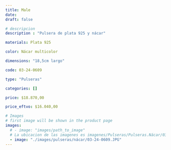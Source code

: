 ```yaml
---
title: Male
date: 
draft: false

# descripcion
description : "Pulsera de plata 925 y nácar"

materials: Plata 925

color: Nácar multicolor

dimensions: "18,5cm largo"

code: 03-24-0609

type: "Pulseras"

categories: []

price: $18.870,00

price_eftvo: $16.040,00

# Images
# first image will be shown in the product page
images:
  # - image: "images/path_to_image"
  # La ubicacion de las imagenes es imagenes/Pulseras/Pulseras.Nácar/03-24-0609-male
  - image: "./images/pulseras/nácar/03-24-0609.JPG"
---
```

